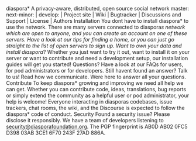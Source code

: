 diaspora* A privacy-aware, distributed, open source social network master: next-minor: | develop: | Project site | Wiki | Bugtracker | Discussions and Support | License | Authors Installation You dont have to install diaspora* to use the network. There are many servers connected to diaspora*s network which are open to anyone, and you can create an account on one of these servers. Have a look at our tips for finding a home, or you can just go straight to the list of open servers to sign up. Want to own your data and install diaspora*? Whether you just want to try it out, want to install it on your server or want to contribute and need a development setup, our installation guides will get you started! Questions? Have a look at our FAQs for users, for pod administrators or for developers. Still havent found an answer? Talk to us! Read how we communicate. Were here to answer all your questions. Contribute To keep diaspora* growing and improving we need all help we can get. Whether you can contribute code, ideas, translations, bug reports or simply extend the community as a helpful user or pod administrator, your help is welcome! Everyone interacting in diasporas codebases, issue trackers, chat rooms, the wiki, and the Discourse is expected to follow the diaspora* code of conduct. Security Found a security issue? Please disclose it responsibly. We have a team of developers listening to security@diasporafoundation.org. The PGP fingerprint is AB0D AB02 0FC5 D398 03AB 3CE1 6F70 243F 27AD 886A.